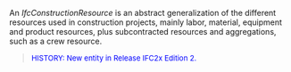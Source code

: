 ﻿An _IfcConstructionResource_ is an abstract generalization of the different resources used in construction projects, mainly labor, material, equipment and product resources, plus subcontracted resources and aggregations, such as a crew resource.

> <font color="#0000FF" size="-1">HISTORY: New entity in Release
		IFC2x Edition 2.</font>
